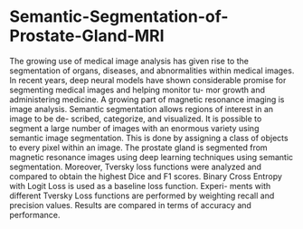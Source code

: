 # Semantic-Segmentation-of-Prostate-Gland-MRI

The growing use of medical image analysis has given rise to the segmentation of organs,
diseases, and abnormalities within medical images. In recent years, deep neural models
have shown considerable promise for segmenting medical images and helping monitor tu-
mor growth and administering medicine. A growing part of magnetic resonance imaging
is image analysis. Semantic segmentation allows regions of interest in an image to be de-
scribed, categorize, and visualized. It is possible to segment a large number of images with
an enormous variety using semantic image segmentation. This is done by assigning a class
of objects to every pixel within an image. The prostate gland is segmented from magnetic
resonance images using deep learning techniques using semantic segmentation. Moreover,
Tversky loss functions were analyzed and compared to obtain the highest Dice and F1
scores. Binary Cross Entropy with Logit Loss is used as a baseline loss function. Experi-
ments with different Tversky Loss functions are performed by weighting recall and precision
values. Results are compared in terms of accuracy and performance.
